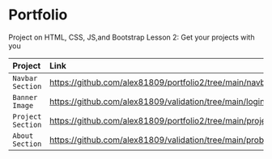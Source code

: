 # Portfolio
Project on HTML, CSS, JS,and Bootstrap Lesson 2: Get your projects with you

| Project | Link | 
| :------ | :---------- | 
| `Navbar Section` | https://github.com/alex81809/portfolio2/tree/main/navbar%20section | 
| `Banner Image` | https://github.com/alex81809/validation/tree/main/login_form | 
| `Project Section` | https://github.com/alex81809/portfolio2/tree/main/project%20section |  
| `About Section` | https://github.com/alex81809/validation/tree/main/problem |  
